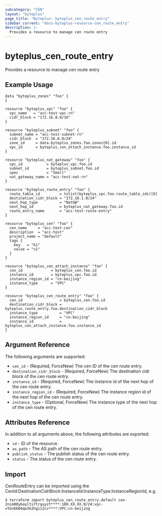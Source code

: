 ```yaml
---
subcategory: "CEN"
layout: "byteplus"
page_title: "Byteplus: byteplus_cen_route_entry"
sidebar_current: "docs-byteplus-resource-cen_route_entry"
description: |-
  Provides a resource to manage cen route entry
---
```

# byteplus_cen_route_entry
Provides a resource to manage cen route entry
## Example Usage
```hcl
data "byteplus_zones" "foo" {
}

resource "byteplus_vpc" "foo" {
  vpc_name   = "acc-test-vpc-rn"
  cidr_block = "172.16.0.0/16"
}

resource "byteplus_subnet" "foo" {
  subnet_name = "acc-test-subnet-rn"
  cidr_block  = "172.16.0.0/24"
  zone_id     = data.byteplus_zones.foo.zones[0].id
  vpc_id      = byteplus_cen_attach_instance.foo.instance_id
}

resource "byteplus_nat_gateway" "foo" {
  vpc_id           = byteplus_vpc.foo.id
  subnet_id        = byteplus_subnet.foo.id
  spec             = "Small"
  nat_gateway_name = "acc-test-nat-rn"
}

resource "byteplus_route_entry" "foo" {
  route_table_id         = tolist(byteplus_vpc.foo.route_table_ids)[0]
  destination_cidr_block = "172.16.1.0/24"
  next_hop_type          = "NatGW"
  next_hop_id            = byteplus_nat_gateway.foo.id
  route_entry_name       = "acc-test-route-entry"
}

resource "byteplus_cen" "foo" {
  cen_name     = "acc-test-cen"
  description  = "acc-test"
  project_name = "default"
  tags {
    key   = "k1"
    value = "v1"
  }
}

resource "byteplus_cen_attach_instance" "foo" {
  cen_id             = byteplus_cen.foo.id
  instance_id        = byteplus_vpc.foo.id
  instance_region_id = "cn-beijing"
  instance_type      = "VPC"
}

resource "byteplus_cen_route_entry" "foo" {
  cen_id                 = byteplus_cen.foo.id
  destination_cidr_block = byteplus_route_entry.foo.destination_cidr_block
  instance_type          = "VPC"
  instance_region_id     = "cn-beijing"
  instance_id            = byteplus_cen_attach_instance.foo.instance_id
}
```
## Argument Reference
The following arguments are supported:
* `cen_id` - (Required, ForceNew) The cen ID of the cen route entry.
* `destination_cidr_block` - (Required, ForceNew) The destination cidr block of the cen route entry.
* `instance_id` - (Required, ForceNew) The instance id of the next hop of the cen route entry.
* `instance_region_id` - (Required, ForceNew) The instance region id of the next hop of the cen route entry.
* `instance_type` - (Optional, ForceNew) The instance type of the next hop of the cen route entry.

## Attributes Reference
In addition to all arguments above, the following attributes are exported:
* `id` - ID of the resource.
* `as_path` - The AS path of the cen route entry.
* `publish_status` - The publish status of the cen route entry.
* `status` - The status of the cen route entry.


## Import
CenRouteEntry can be imported using the CenId:DestinationCidrBlock:InstanceId:InstanceType:InstanceRegionId, e.g.
```
$ terraform import byteplus_cen_route_entry.default cen-2nim00ybaylts7trquyzt****:100.XX.XX.0/24:vpc-vtbnbb04qw3k2hgi12cv****:VPC:cn-beijing
```


